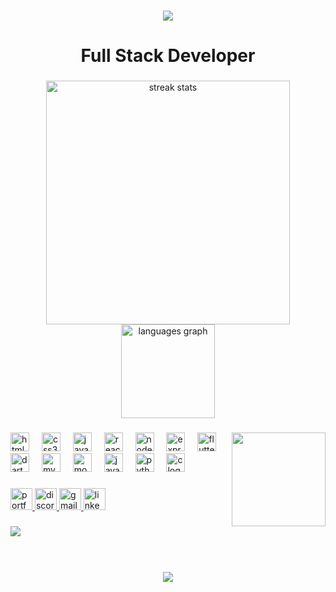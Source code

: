 <h1 align="center">
    <img src="https://readme-typing-svg.herokuapp.com/?font=Righteous&size=35&center=true&color=FB8C00&vCenter=true&width=500&height=70&duration=4000&lines=Hi+There!+👋;+I'm+Aakash+Acharjee!;" />
</h1>

<h1 align="center">Full Stack Developer</h1>

###

<div align="center">
    <img width=390 src="https://streak-stats.demolab.com/?user=aakashacharjee&count_private=true&theme=dark&border_radius=10" alt="streak stats"/>
<img src="https://github-readme-stats.vercel.app/api/top-langs?username=aakashacharjee&locale=en&hide_title=false&layout=compact&card_width=320&langs_count=5&theme=dracula&hide_border=false" height="150" alt="languages graph" />

</div>

###

<img align="right" height="150" src="https://media.giphy.com/media/v1.Y2lkPTc5MGI3NjExcnY1dnFwd3RpeDM2MGtkY2ZxbG5yYnJyNnQwanhheTh5cXAwMGVqNiZlcD12MV9naWZzX3NlYXJjaCZjdD1n/bGgsc5mWoryfgKBx1u/giphy.gif"  />

###

<div align="left">
  <img src="https://cdn.jsdelivr.net/gh/devicons/devicon/icons/html5/html5-original.svg" height="30" alt="html5 logo"  />
  <img width="12" />
  <img src="https://cdn.jsdelivr.net/gh/devicons/devicon/icons/css3/css3-original.svg" height="30" alt="css3 logo"  />
  <img width="12" />
  <img src="https://cdn.jsdelivr.net/gh/devicons/devicon/icons/javascript/javascript-original.svg" height="30" alt="javascript logo"  />
  <img width="12" />
  <img src="https://cdn.jsdelivr.net/gh/devicons/devicon/icons/react/react-original.svg" height="30" alt="react logo"  />
  <img width="12" />
  <img src="https://cdn.jsdelivr.net/gh/devicons/devicon/icons/nodejs/nodejs-original.svg" height="30" alt="nodejs logo"  />
  <img width="12" />
  <img src="https://cdn.jsdelivr.net/gh/devicons/devicon/icons/express/express-original.svg" height="30" alt="express logo"  />
  <img width="12" />
  <img src="https://cdn.jsdelivr.net/gh/devicons/devicon/icons/flutter/flutter-original.svg" height="30" alt="flutter logo"  />
  <img width="12" />
  <img src="https://cdn.jsdelivr.net/gh/devicons/devicon/icons/dart/dart-original.svg" height="30" alt="dart logo"  />
  <img width="12" />
  <img src="https://cdn.jsdelivr.net/gh/devicons/devicon/icons/mysql/mysql-original.svg" height="30" alt="mysql logo"  />
  <img width="12" />
  <img src="https://cdn.jsdelivr.net/gh/devicons/devicon/icons/mongodb/mongodb-original.svg" height="30" alt="mongodb logo"  />
  <img width="12" />
  <img src="https://cdn.jsdelivr.net/gh/devicons/devicon/icons/java/java-original.svg" height="30" alt="java logo"  />
  <img width="12" />
  <img src="https://cdn.jsdelivr.net/gh/devicons/devicon/icons/python/python-original.svg" height="30" alt="python logo"  />
  <img width="12" />
  <img src="https://cdn.jsdelivr.net/gh/devicons/devicon/icons/c/c-original.svg" height="30" alt="c logo"  />
</div>

###

<div align="left">
  <a href="https://aakashacharjee.github.io/portfolio/" target="_blank">
    <img src="https://img.shields.io/static/v1?message=Portfolio&logo=portfolio&label=&color=FB8C00&logoColor=white&labelColor=&style=for-the-badge" height="35" alt="portfolio logo"  />
  </a>
  <a href="https://discordapp.com/users/aakash1111" target="_blank">
    <img src="https://img.shields.io/static/v1?message=Discord&logo=discord&label=&color=7289DA&logoColor=white&labelColor=&style=for-the-badge" height="35" alt="discord logo"  />
  </a>
  <a href="aakashacharjee0@gmail.com" target="_blank">
    <img src="https://img.shields.io/static/v1?message=Gmail&logo=gmail&label=&color=D14836&logoColor=white&labelColor=&style=for-the-badge" height="35" alt="gmail logo"  />
  </a>
  <a href="https://www.linkedin.com/in/aakash-acharjee" target="_blank">
    <img src="https://img.shields.io/static/v1?message=LinkedIn&logo=linkedin&label=&color=0077B5&logoColor=white&labelColor=&style=for-the-badge" height="35" alt="linkedin logo"  />
  </a>
</div>

###

<img align="left" src="https://profile-counter.glitch.me/aakashacharjee/count.svg?"  />

###
<br/><br/>

<h1 align="center">
    <img src="https://readme-typing-svg.herokuapp.com/?font=Righteous&size=35&center=true&color=FB8C00&vCenter=true&width=500&height=70&duration=4000&lines=Thank+You+for+visiting!+✌️;" />
</h1>

